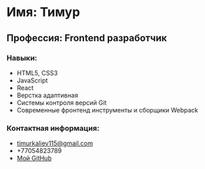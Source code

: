 # Имя: Тимур
## Профессия: Frontend разработчик

### Навыки:
- HTML5, CSS3
- JavaScript
- React
- Верстка адаптивная
- Системы контроля версий Git
- Современные фронтенд инструменты и сборщики Webpack

### Контактная информация:
- timurkaliev115@gmail.com
- +77054823789
- [Мой GitHub](https://github.com/TimurK07)